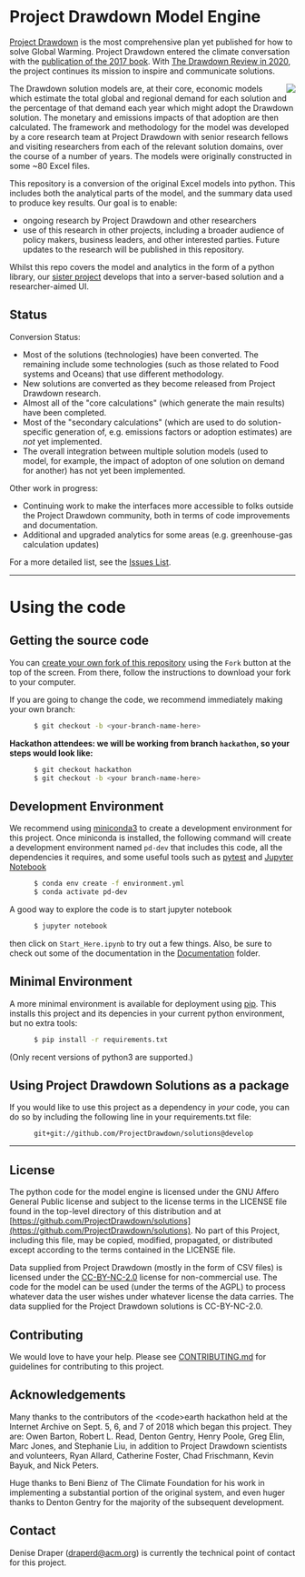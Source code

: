 # Project Drawdown Model Engine

[Project Drawdown](https://www.drawdown.org/) is the most comprehensive plan yet published for how to solve Global Warming. Project Drawdown entered the climate conversation with the [publication of the 2017 book](https://www.drawdown.org/the-book). With [The Drawdown Review in 2020](https://drawdown.org/drawdown-framework/drawdown-review-2020), the project continues its mission to inspire and communicate solutions.

<img align="right" src="data/images/DrawdownReview2020.gif" />

The Drawdown solution models are, at their core, economic models which estimate the total global and regional demand for each solution and the percentage of that demand each year which might adopt the Drawdown solution. The monetary and emissions impacts of that adoption are then calculated.  The framework and methodology for the model was developed by a core research team at Project Drawdown with senior research fellows and visiting researchers from each of the relevant solution domains, over the course of a number of years. The models were originally constructed in some ~80 Excel files.

This repository is a conversion of the original Excel models into python.  This includes both the analytical parts of the model, and the summary data used to produce key results.
Our goal is to enable:
   + ongoing research by Project Drawdown and other researchers
   + use of this research in other projects, including a broader audience of policy makers, business leaders, and other interested parties.
Future updates to the research will be published in this repository.

Whilst this repo covers the model and analytics in the form of a python library, our [sister project](https://github.com/ProjectDrawdown/global-research-platform) develops that into a server-based solution and a researcher-aimed UI.

## Status

Conversion Status:
  * Most of the solutions (technologies) have been converted.  The remaining include some technologies (such as those related to Food systems and Oceans) that use different methodology.
  * New solutions are converted as they become released from Project Drawdown research.
  * Almost all of the "core calculations" (which generate the main results) have been completed.
  * Most of the "secondary calculations" (which are used to do solution-specific generation of, e.g. emissions factors or adoption estimates) are _not_ yet implemented.
  * The overall integration between multiple solution models (used to model, for example, the impact of adopton of one solution on demand for another) has not yet been implemented.

Other work in progress:
  * Continuing work to make the interfaces more accessible to folks outside the Project Drawdown community, both in terms of code improvements and documentation.
  * Additional and upgraded analytics for some areas (e.g. greenhouse-gas calculation updates)

For a more detailed list, see the [Issues List](https://github.com/ProjectDrawdown/solutions/issues).

---
# Using the code

## Getting the source code


You can [create your own fork of this repository](https://docs.github.com/en/get-started/quickstart/fork-a-repo)
using the `Fork` button at the top of the screen.  From there, follow the instructions to download your fork to your computer.


If you are going to change the code, we recommend immediately making your own branch:
```sh
      $ git checkout -b <your-branch-name-here>
```

**Hackathon attendees:  we will be working from branch `hackathon`, so your steps would look like:**
```sh
      $ git checkout hackathon
      $ git checkout -b <your branch-name-here>
```

## Development Environment

We recommend using [miniconda3](https://docs.conda.io/en/latest/miniconda.html) to create a development environment for this project.
Once miniconda is installed, the following command will create a development environment named `pd-dev` that includes this code, all the
dependencies it requires, and some useful tools such as [pytest](https://pytest.org) and [Jupyter Notebook](https://jupyter-notebook.readthedocs.io/en/stable/)

```sh
      $ conda env create -f environment.yml
      $ conda activate pd-dev
```

A good way to explore the code is to start jupyter notebook

```sh
      $ jupyter notebook
```

then click on `Start_Here.ipynb` to try out a few things.
Also, be sure to check out some of the documentation in the [Documentation](Documentation) folder.


## Minimal Environment

A more minimal environment is available for deployment using [pip](https://pip.pypa.io/en/stable/user_guide/).  This installs this project and its depencies in your current python environment, but no extra tools:

```sh
      $ pip install -r requirements.txt
```

(Only recent versions of python3 are supported.)


## Using Project Drawdown Solutions as a package

If you would like to use this project as a dependency in _your_ code, you can do so by including the following line in your requirements.txt file:

```
      git+git://github.com/ProjectDrawdown/solutions@develop
```

---

## License
The python code for the model engine is licensed under the GNU Affero General Public license and subject to the license terms in the LICENSE file found in the top-level directory of this distribution and at [https://github.com/ProjectDrawdown/solutions](https://github.com/ProjectDrawdown/solutions). No part of this Project, including this file, may be copied, modified, propagated, or distributed except according to the terms contained in the LICENSE file.

Data supplied from Project Drawdown (mostly in the form of CSV files) is licensed under the [CC-BY-NC-2.0](https://creativecommons.org/licenses/by-nc/2.0/) license for non-commercial use. The code for the model can be used (under the terms of the AGPL) to process whatever data the user wishes under whatever license the data carries. The data supplied for the Project Drawdown solutions is CC-BY-NC-2.0.

## Contributing
We would love to have your help.
Please see [CONTRIBUTING.md](Contributing.md) for guidelines for contributing to this project.

## Acknowledgements

Many thanks to the contributors of the &lt;code&gt;earth hackathon held at the Internet Archive on Sept. 5, 6, and 7 of 2018 which began this project. They are: Owen Barton, Robert L. Read, Denton Gentry, Henry Poole, Greg Elin, Marc Jones, and Stephanie Liu, in addition to Project Drawdown scientists and volunteers, Ryan Allard, Catherine Foster, Chad Frischmann, Kevin Bayuk, and Nick Peters.

Huge thanks to Beni Bienz of The Climate Foundation for his work in implementing a substantial portion of the original system, and even huger thanks to Denton Gentry for the majority of the subsequent development.


## Contact

Denise Draper (draperd@acm.org) is currently the technical point of contact for this project.

